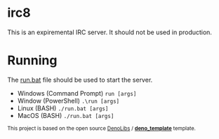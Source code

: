 # irc8

This is an expiremental IRC server. It should not be used in production.

# Running

The [run.bat](https://github.com/denolibs/deno_template/blob/master/run.bat) file should be used to start the server.<br>

* Windows (Command Prompt)
    ```run [args]```
* Window (PowerShell)
    ```.\run [args]```
* Linux (BASH)
    ```./run.bat [args]```
* MacOS (BASH)
    ```./run.bat [args]```

<sup>This project is based on the open source [DenoLibs](https://github.com/denolibs) / **[deno_template](https://github.com/denolibs/deno_template)** template.</sup>
